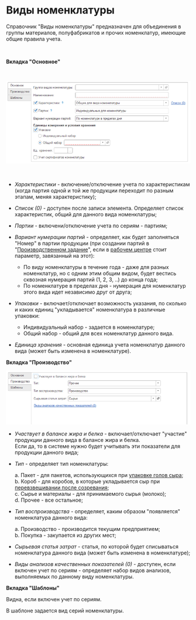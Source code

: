 **Виды номенклатуры**
=====================

Справочник "Виды номенклатуры" предназначен для объединения в группы
материалов, полуфабрикатов и прочих номенклатур, имеющие общие правила
учета.

 

**Вкладка "Основное"**

 

![](KindOfNomenclature.assets/drex_vidy_nomenklatury_custom.png)

 

-   *Характеристики* - включение/отключение учета по характеристикам (когда партия одной и той же продукции переходит по разным этапам, меняя характеристику);

-   *Список (0)* - доступен после записи элемента. Определяет список характеристик, общий для данного вида номенклатуры;
-   *Партии* - включени/отключение учета по сериям - партиям;
-   *Вариант нумерации партий* - определяет, как будет заполняться "Номер" в партии продукции (при создании партий в "[Производственном задание](../../../SemiHardCheese/CookingCheese/TaskFormation/TaskFormation.md)", если в [рабочем
    центре](../WorkCentresAndWarehouses/WorkCentresAndWarehouses.md) стоит параметр, завязанный
    на этот):
    -   По виду номенклатуры в течение года - даже для разных номенклатур,
    но с одним этим общим видом, будет вестись сквозная нумерация партий
    (1, 2, 3, ..) до конца года;
    -   По номенклатуре в пределах дня - нумерация для номенклатур этого
    вида идет независимо друг от друга;
-   *Упаковки* - включает/отключает возможность указания, по сколько
    и каких единиц "укладывается" номенклатура в различные упаковки:
    - Индивидуальный набор - задается в номенклатуре;
    - Общий набор - общий для всех номенклатур данного вида.
-   *Единица хранения* - основная единица учета номенклатур данного вида (может быть изменена в номенклатуре).


**Вкладка "Производство"**


![](KindOfNomenclature.assets/drex_vidy_nomenklatury_custom_2.png)



-   *Участвует в балансе жира и белка* - включает/отключает "участие" продукции данного вида в балансе жира и белка.  
    Если да, то в системе нужно будет учитывать эти показатели для продукции данного вида;

-   *Тип* - определяет тип номенклатуры:
    
    a. Пакет - для пакетов, использующихся при [упаковке голов сыра](../../../SemiHardCheese/SaltingAndGoToMaturation/PoolCheeseExtractionAndPacking/AccountingPoolCheeseExtractionAndPacking.md);  
    b. Короб - для коробов, в которые укладывается сыр при
    [перевзвешивании после созревания](../../../SemiHardCheese/MarkedProduction/AccountingProduction/CompletingWithScales/readme.md);  
    c. Сырье и материалы - для принимаемого сырья (молоко);  
    d. Прочее - все остальное;

-   *Тип воспроизводства* - определяет, каким образом "появляется" номенклатура данного вида:

    a. Производство - производится текущим предприятием;  
    b. Покупка - закупается из других мест;

-   *Сырьевая статья затрат* - статья, по которой будет списываться номенклатура данного вида (может быть изменена в номенклатуре);
-   *Виды анализов качественных показателей (0)* - доступен, если включен учет по сериям - определяет набор видов анализов, выполняемых по данному виду номенклатуры.

**Вкладка "Шаблоны"**

Видна, если включен учет по сериям.

В шаблоне задается вид серий номенклатуры.
